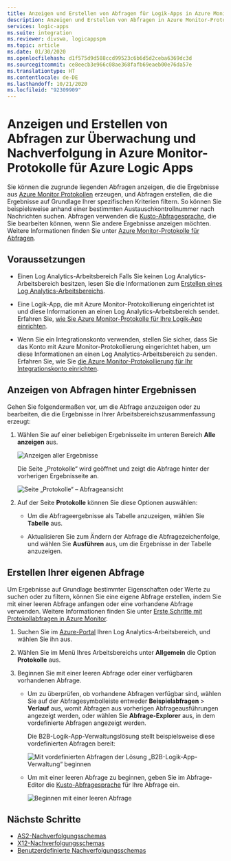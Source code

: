 ```yaml
---
title: Anzeigen und Erstellen von Abfragen für Logik-Apps in Azure Monitor-Protokolle
description: Anzeigen und Erstellen von Abfragen in Azure Monitor-Protokolle für Azure Logic Apps
services: logic-apps
ms.suite: integration
ms.reviewer: divswa, logicappspm
ms.topic: article
ms.date: 01/30/2020
ms.openlocfilehash: d1f575d9d588ccd99523c6b6d5d2ceba6369dc3d
ms.sourcegitcommit: ce8eecb3e966c08ae368fafb69eaeb00e76da57e
ms.translationtype: HT
ms.contentlocale: de-DE
ms.lasthandoff: 10/21/2020
ms.locfileid: "92309909"
---
```

# <a name="view-and-create-queries-for-monitoring-and-tracking-in-azure-monitor-logs-for-azure-logic-apps"></a>Anzeigen und Erstellen von Abfragen zur Überwachung und Nachverfolgung in Azure Monitor-Protokolle für Azure Logic Apps

Sie können die zugrunde liegenden Abfragen anzeigen, die die Ergebnisse aus [Azure Monitor Protokollen](../azure-monitor/log-query/log-query-overview.md) erzeugen, und Abfragen erstellen, die die Ergebnisse auf Grundlage Ihrer spezifischen Kriterien filtern. So können Sie beispielsweise anhand einer bestimmten Austauschkontrollnummer nach Nachrichten suchen. Abfragen verwenden die [Kusto-Abfragesprache](/azure/data-explorer/kusto/query/), die Sie bearbeiten können, wenn Sie andere Ergebnisse anzeigen möchten. Weitere Informationen finden Sie unter [Azure Monitor-Protokolle für Abfragen](/azure/data-explorer/kusto/query/).

## <a name="prerequisites"></a>Voraussetzungen

* Einen Log Analytics-Arbeitsbereich Falls Sie keinen Log Analytics-Arbeitsbereich besitzen, lesen Sie die Informationen zum [Erstellen eines Log Analytics-Arbeitsbereichs](../azure-monitor/learn/quick-create-workspace.md).

* Eine Logik-App, die mit Azure Monitor-Protokollierung eingerichtet ist und diese Informationen an einen Log Analytics-Arbeitsbereich sendet. Erfahren Sie, [wie Sie Azure Monitor-Protokolle für Ihre Logik-App einrichten](../logic-apps/monitor-logic-apps.md).

* Wenn Sie ein Integrationskonto verwenden, stellen Sie sicher, dass Sie das Konto mit Azure Monitor-Protokollierung eingerichtet haben, um diese Informationen an einen Log Analytics-Arbeitsbereich zu senden. Erfahren Sie, wie Sie [die Azure Monitor-Protokollierung für Ihr Integrationskonto einrichten](../logic-apps/monitor-b2b-messages-log-analytics.md).

## <a name="view-queries-behind-results"></a>Anzeigen von Abfragen hinter Ergebnissen

Gehen Sie folgendermaßen vor, um die Abfrage anzuzeigen oder zu bearbeiten, die die Ergebnisse in Ihrer Arbeitsbereichszusammenfassung erzeugt:

1. Wählen Sie auf einer beliebigen Ergebnisseite im unteren Bereich **Alle anzeigen** aus.

   ![Anzeigen aller Ergebnisse](./media/create-monitoring-tracking-queries/logic-app-see-all.png)

   Die Seite „Protokolle“ wird geöffnet und zeigt die Abfrage hinter der vorherigen Ergebnisseite an.

   ![Seite „Protokolle“ – Abfrageansicht](./media/create-monitoring-tracking-queries/view-query-behind-results.png)

1. Auf der Seite **Protokolle** können Sie diese Optionen auswählen:

   * Um die Abfrageergebnisse als Tabelle anzuzeigen, wählen Sie **Tabelle** aus.

   * Aktualisieren Sie zum Ändern der Abfrage die Abfragezeichenfolge, und wählen Sie **Ausführen** aus, um die Ergebnisse in der Tabelle anzuzeigen.

## <a name="create-your-own-query"></a>Erstellen Ihrer eigenen Abfrage

Um Ergebnisse auf Grundlage bestimmter Eigenschaften oder Werte zu suchen oder zu filtern, können Sie eine eigene Abfrage erstellen, indem Sie mit einer leeren Abfrage anfangen oder eine vorhandene Abfrage verwenden. Weitere Informationen finden Sie unter [Erste Schritte mit Protokollabfragen in Azure Monitor](../azure-monitor/log-query/get-started-queries.md).

1. Suchen Sie im [Azure-Portal](https://portal.azure.com) Ihren Log Analytics-Arbeitsbereich, und wählen Sie ihn aus.

1. Wählen Sie im Menü Ihres Arbeitsbereichs unter **Allgemein** die Option **Protokolle** aus.

1. Beginnen Sie mit einer leeren Abfrage oder einer verfügbaren vorhandenen Abfrage.

   * Um zu überprüfen, ob vorhandene Abfragen verfügbar sind, wählen Sie auf der Abfragesymbolleiste entweder **Beispielabfragen** > **Verlauf** aus, womit Abfragen aus vorherigen Abfrageausführungen angezeigt werden, oder wählen Sie **Abfrage-Explorer** aus, in dem vordefinierte Abfragen angezeigt werden.

     Die B2B-Logik-App-Verwaltungslösung stellt beispielsweise diese vordefinierten Abfragen bereit:

     ![Mit vordefinierten Abfragen der Lösung „B2B-Logik-App-Verwaltung“ beginnen](./media/create-monitoring-tracking-queries/b2b-prebuilt-queries.png)

   * Um mit einer leeren Abfrage zu beginnen, geben Sie im Abfrage-Editor die [Kusto-Abfragesprache](/azure/data-explorer/kusto/query/) für Ihre Abfrage ein.

     ![Beginnen mit einer leeren Abfrage](./media/create-monitoring-tracking-queries/create-query-from-blank.png)

## <a name="next-steps"></a>Nächste Schritte

* [AS2-Nachverfolgungsschemas](../logic-apps/logic-apps-track-integration-account-as2-tracking-schemas.md)
* [X12-Nachverfolgungsschemas](../logic-apps/logic-apps-track-integration-account-x12-tracking-schema.md)
* [Benutzerdefinierte Nachverfolgungsschemas](../logic-apps/logic-apps-track-integration-account-custom-tracking-schema.md)